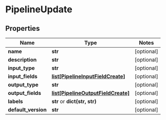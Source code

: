 # PipelineUpdate

## Properties
Name | Type | Notes
------------ | ------------- | -------------
**name** | **str** | [optional] 
**description** | **str** | [optional] 
**input_type** | **str** | [optional] 
**input_fields** | [**list[PipelineInputFieldCreate]**](PipelineInputFieldCreate.md) | [optional] 
**output_type** | **str** | [optional] 
**output_fields** | [**list[PipelineOutputFieldCreate]**](PipelineOutputFieldCreate.md) | [optional] 
**labels** | **str** or **dict(str, str)** | [optional] 
**default_version** | **str** | [optional] 


